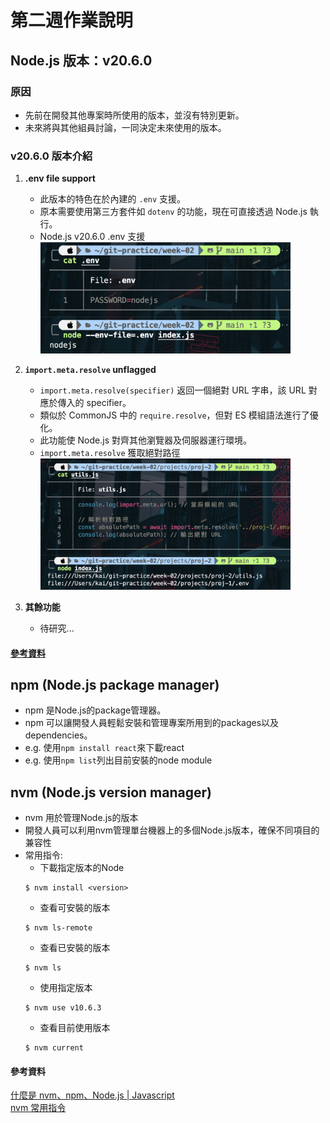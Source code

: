 # 第二週作業說明

## Node.js 版本：v20.6.0

### 原因

- 先前在開發其他專案時所使用的版本，並沒有特別更新。
- 未來將與其他組員討論，一同決定未來使用的版本。

### v20.6.0 版本介紹

1. **.env file support**

   - 此版本的特色在於內建的 `.env` 支援。
   - 原本需要使用第三方套件如 `dotenv` 的功能，現在可直接透過 Node.js 執行。
   - Node.js v20.6.0 .env 支援 <br/>
     <img src="./assets/nodev20.6.0.png" width=400 />

2. **`import.meta.resolve` unflagged**

   - `import.meta.resolve(specifier)` 返回一個絕對 URL 字串，該 URL 對應於傳入的 specifier。
   - 類似於 CommonJS 中的 `require.resolve`，但對 ES 模組語法進行了優化。
   - 此功能使 Node.js 對齊其他瀏覽器及伺服器運行環境。
   - `import.meta.resolve` 獲取絕對路徑 <br/>
     <img src="./assets/resolve.png" width=400 />

3. **其餘功能**
   - 待研究...

#### [參考資料](https://nodejs.org/zh-tw/blog/release/v20.6.0)

## npm (Node.js package manager)

- npm 是Node.js的package管理器。
- npm 可以讓開發人員輕鬆安裝和管理專案所用到的packages以及dependencies。
- e.g. 使用`npm install react`來下載react
- e.g. 使用`npm list`列出目前安裝的node module

## nvm (Node.js version manager)

- nvm 用於管理Node.js的版本
- 開發人員可以利用nvm管理單台機器上的多個Node.js版本，確保不同項目的兼容性
- 常用指令:
   - 下載指定版本的Node
   ```Shell
   $ nvm install <version>
   ```
   - 查看可安裝的版本
   ```Shell
   $ nvm ls-remote
   ```
   - 查看已安裝的版本
   ```Shell
   $ nvm ls
   ```
   - 使用指定版本
   ```Shell
   $ nvm use v10.6.3
   ```
   - 查看目前使用版本
   ```Shell
   $ nvm current
   ```

#### 參考資料

[什麼是 nvm、npm、Node.js | Javascript](https://benzhub.github.io/post/javascript/023-whats-nvm-npm-nodejs/) <br/>
[nvm 常用指令](https://titangene.github.io/article/nvm.html)
